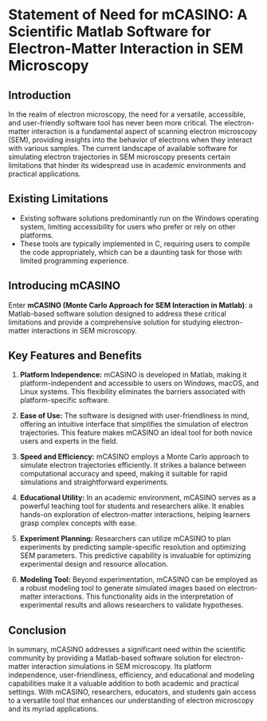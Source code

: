 # Statement of Need for mCASINO: A Scientific Matlab Software for Electron-Matter Interaction in SEM Microscopy

## Introduction
In the realm of electron microscopy, the need for a versatile, accessible, and user-friendly software tool has never been more critical. The electron-matter interaction is a fundamental aspect of scanning electron microscopy (SEM), providing insights into the behavior of electrons when they interact with various samples. The current landscape of available software for simulating electron trajectories in SEM microscopy presents certain limitations that hinder its widespread use in academic environments and practical applications.

## Existing Limitations
- Existing software solutions predominantly run on the Windows operating system, limiting accessibility for users who prefer or rely on other platforms.
- These tools are typically implemented in C, requiring users to compile the code appropriately, which can be a daunting task for those with limited programming experience.

## Introducing mCASINO
Enter **mCASINO (Monte Carlo Approach for SEM Interaction in Matlab)**: a Matlab-based software solution designed to address these critical limitations and provide a comprehensive solution for studying electron-matter interactions in SEM microscopy.

## Key Features and Benefits
1. **Platform Independence:** mCASINO is developed in Matlab, making it platform-independent and accessible to users on Windows, macOS, and Linux systems. This flexibility eliminates the barriers associated with platform-specific software.

2. **Ease of Use:** The software is designed with user-friendliness in mind, offering an intuitive interface that simplifies the simulation of electron trajectories. This feature makes mCASINO an ideal tool for both novice users and experts in the field.

3. **Speed and Efficiency:** mCASINO employs a Monte Carlo approach to simulate electron trajectories efficiently. It strikes a balance between computational accuracy and speed, making it suitable for rapid simulations and straightforward experiments.

4. **Educational Utility:** In an academic environment, mCASINO serves as a powerful teaching tool for students and researchers alike. It enables hands-on exploration of electron-matter interactions, helping learners grasp complex concepts with ease.

5. **Experiment Planning:** Researchers can utilize mCASINO to plan experiments by predicting sample-specific resolution and optimizing SEM parameters. This predictive capability is invaluable for optimizing experimental design and resource allocation.

6. **Modeling Tool:** Beyond experimentation, mCASINO can be employed as a robust modeling tool to generate simulated images based on electron-matter interactions. This functionality aids in the interpretation of experimental results and allows researchers to validate hypotheses.

## Conclusion
In summary, mCASINO addresses a significant need within the scientific community by providing a Matlab-based software solution for electron-matter interaction simulations in SEM microscopy. Its platform independence, user-friendliness, efficiency, and educational and modeling capabilities make it a valuable addition to both academic and practical settings. With mCASINO, researchers, educators, and students gain access to a versatile tool that enhances our understanding of electron microscopy and its myriad applications.
